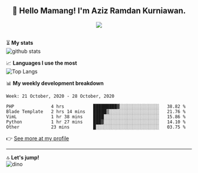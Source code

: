 <h2 align="center">👋 Hello Mamang! I'm Aziz Ramdan Kurniawan.</h2>  
<p align="center">
  <img src="https://komarev.com/ghpvc/?username=azizramdan"> <br><br>
</p>
    
⏳ **My stats**  
![github stats](https://github-readme-stats.vercel.app/api?username=azizramdan&show_icons=true&count_private=true&title_color=000&hide_border=true&hide_title=true)  

📈 **Languages I use the most**  
![Top Langs](https://github-readme-stats.vercel.app/api/top-langs/?username=azizramdan&layout=compact&langs_count=6&hide=tsql&hide_border=true&hide_title=true&exclude_repo=Futsal-Go,Futsal-Go-Admin,Sistem-Informasi-Sensus-Harian-Rawat-Inap)  

📊 **My weekly development breakdown**
<!--START_SECTION:waka-->
```text
Week: 21 October, 2020 - 28 October, 2020

PHP              4 hrs           █████████▓░░░░░░░░░░░░░░░   38.82 % 
Blade Template   2 hrs 14 mins   █████▒░░░░░░░░░░░░░░░░░░░   21.76 % 
VimL             1 hr 38 mins    ████░░░░░░░░░░░░░░░░░░░░░   15.86 % 
Python           1 hr 27 mins    ███▓░░░░░░░░░░░░░░░░░░░░░   14.10 % 
Other            23 mins         █░░░░░░░░░░░░░░░░░░░░░░░░   03.75 % 
```
<!--END_SECTION:waka-->
👉 [See more at my profile](https://wakatime.com/@azizramdan)
***
🔝 **Let's jump!**  
![dino](https://raw.githubusercontent.com/azizramdan/azizramdan/master/dino.gif)  
